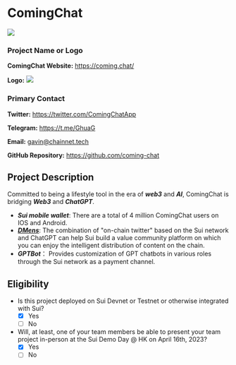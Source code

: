 # ComingChat
![](https://github.com/gguoss/sui-demo-day-hk/blob/main/assets/ComingChat2.png)


### Project Name or Logo

**ComingChat Website:** https://coming.chat/

**Logo:** ![](https://github.com/gguoss/sui-demo-day-hk/blob/main/assets/comingchat.png)


### Primary Contact
**Twitter:** https://twitter.com/ComingChatApp

**Telegram:** https://t.me/GhuaG

**Email:** gavin@chainnet.tech

**GitHub Repository:** https://github.com/coming-chat


## Project Description

Committed to being a lifestyle tool in the era of ***web3*** and ***AI***, ComingChat is bridging ***Web3*** and ***ChatGPT***. 
- ***Sui mobile wallet***: There are a total of 4 million ComingChat users on IOS and Android.
- [***DMens***](https://dmens-app.coming.chat/): The combination of "on-chain twitter" based on the Sui network and ChatGPT can help Sui build a value community platform on which you can enjoy the intelligent distribution of content on the chain.
- ***GPTBot***： Provides customization of GPT chatbots in various roles through the Sui network as a payment channel.


## Eligibility

- Is this project deployed on Sui Devnet or Testnet or otherwise integrated with Sui?
    - [x] Yes
    - [ ] No
- Will, at least, one of your team members be able to present your team project in-person at the Sui Demo Day @ HK on April 16th, 2023?
    - [x] Yes
    - [ ] No
